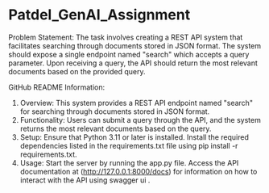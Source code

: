 # Patdel_GenAI_Assignment


Problem Statement:
The task involves creating a REST API system that facilitates searching through documents stored in JSON format. The system should expose a single endpoint named "search" which accepts a query parameter. Upon receiving a query, the API should return the most relevant documents based on the provided query.


GitHub README Information:
1. Overview: This system provides a REST API endpoint named "search" for searching through documents stored in JSON format.
2. Functionality: Users can submit a query through the API, and the system returns the most relevant documents based on the query.
3. Setup: Ensure that Python 3.11 or later is installed. Install the required dependencies listed in the requirements.txt file using pip install -r requirements.txt.
4. Usage: Start the server by running the app.py file. Access the API documentation at (http://127.0.0.1:8000/docs) for information on how to interact with the API using swagger ui .
